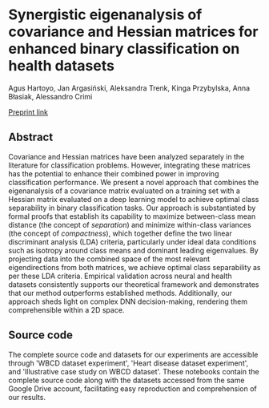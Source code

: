 # Synergistic eigenanalysis of covariance and Hessian matrices for enhanced binary classification on health datasets
Agus Hartoyo, Jan Argasiński, Aleksandra Trenk, Kinga Przybylska, Anna Błasiak, Alessandro Crimi

[Preprint link](https://arxiv.org/abs/2402.09281)

## Abstract

Covariance and Hessian matrices have been analyzed separately in the literature for classification problems. However, integrating these matrices has the potential to enhance their combined power in improving classification performance. We present a novel approach that combines the eigenanalysis of a covariance matrix evaluated on a training set with a Hessian matrix evaluated on a deep learning model to achieve optimal class separability in binary classification tasks. Our approach is substantiated by formal proofs that establish its capability to maximize between-class mean distance (the concept of _separation_) and minimize within-class variances (the concept of _compactness_), which together define the two linear discriminant analysis (LDA) criteria, particularly under ideal data conditions such as isotropy around class means and dominant leading eigenvalues. By projecting data into the combined space of the most relevant eigendirections from both matrices, we achieve optimal class separability as per these LDA criteria. Empirical validation across neural and health datasets consistently supports our theoretical framework and demonstrates that our method outperforms established methods.  Additionally, our approach sheds light on complex DNN decision-making, rendering them comprehensible within a 2D space.

## Source code

The complete source code and datasets for our experiments are accessible through 'WBCD dataset experiment', 'Heart disease dataset experiment', and 'Illustrative case study on WBCD dataset'. These notebooks contain the complete source
code along with the datasets accessed from the same Google Drive account, facilitating easy reproduction and comprehension of our results.
